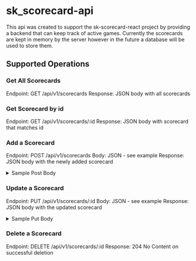 # sk_scorecard-api
This api was created to support the sk-scorecard-react project by providing a backend that can keep track of active games.
Currently the scorecards are kept in memory by the server however in the future a database will be used to store them.

## Supported Operations

### Get All Scorecards
Endpoint: GET /api/v1/scorecards
Response: JSON body with all scorecards

### Get Scorecard by id
Endpoint: GET /api/v1/scorecards/:id
Response: JSON body with scorecard that matches id

### Add a Scorecard
Endpoint: POST /api/v1/scorecards
Body: JSON - see example
Response: JSON body with the newly added scorecard

<details><summary>Sample Post Body</summary>
<p>
  
```js
{
    "name": "new_scorecard",
    "scorecard": [
        {
            "playerName": "Foo",
            "roundNumber": 1,
            "bid": 1,
            "tricks": 1,
            "bonus": 0,
            "roundTotal": 20
        },
        {
            "playerName": "Bar",
            "roundNumber": 1,
            "bid": 1,
            "tricks": 0,
            "bonus": 0,
            "roundTotal": -10
        },
        {
            "playerName": "FooBar",
            "roundNumber": 1,
            "bid": 0,
            "tricks": 0,
            "bonus": 0,
            "roundTotal": 10
        },
        {
            "playerName": "bar",
            "roundNumber": 1,
            "bid": 0,
            "tricks": 0,
            "bonus": 10,
            "roundTotal": 20
        }
    ],
    "playerTotals": [
        {
            "playerName": "FooBar",
            "total": 20
        },
        {
            "playerName": "Bar",
            "total": -10
        },
        {
            "playerName": "FooBar",
            "total": 10
        },
        {
            "playerName": "Bar",
            "total": 20
        }
    ]
}

```

</p>
</details>


### Update a Scorecard
Endpoint: PUT /api/v1/scorecards/:id
Body: JSON - see example
Response: JSON body with the updated scorecard

<details><summary>Sample Put Body</summary>
<p>
  
```js
{
    "name": "new_scorecard",
    "scorecard": [
        {
            "playerName": "Foo",
            "roundNumber": 1,
            "bid": 1,
            "tricks": 1,
            "bonus": 0,
            "roundTotal": 20
        },
        {
            "playerName": "Bar",
            "roundNumber": 1,
            "bid": 1,
            "tricks": 0,
            "bonus": 0,
            "roundTotal": -10
        },
        {
            "playerName": "FooBar",
            "roundNumber": 1,
            "bid": 0,
            "tricks": 0,
            "bonus": 0,
            "roundTotal": 10
        },
        {
            "playerName": "Baz",
            "roundNumber": 1,
            "bid": 0,
            "tricks": 0,
            "bonus": 10,
            "roundTotal": 20
        },
        {
            "playerName": "Foo",
            "roundNumber": 2,
            "bid": 1,
            "tricks": 1,
            "bonus": 0,
            "roundTotal": 20
        },
        {
            "playerName": "Bar",
            "roundNumber": 2,
            "bid": 1,
            "tricks": 1,
            "bonus": 0,
            "roundTotal": 20
        },
        {
            "playerName": "FooBar",
            "roundNumber": 2,
            "bid": 1,
            "tricks": 1,
            "bonus": 0,
            "roundTotal": 20
        },
        {
            "playerName": "Baz",
            "roundNumber": 2,
            "bid": 1,
            "tricks": 1,
            "bonus": 0,
            "roundTotal": 20
        },

    ],
    "playerTotals": [
        {
            "playerName": "Foo",
            "total": 40
        },
        {
            "playerName": "Bar",
            "total": 0
        },
        {
            "playerName": "FooBar",
            "total": 20
        },
        {
            "playerName": "Baz",
            "total": 10
        }
    ]
}

```

</p>
</details>


### Delete a Scorecard
Endpoint: DELETE /api/v1/scorecards/:id
Response: 204 No Content on successful deletion
